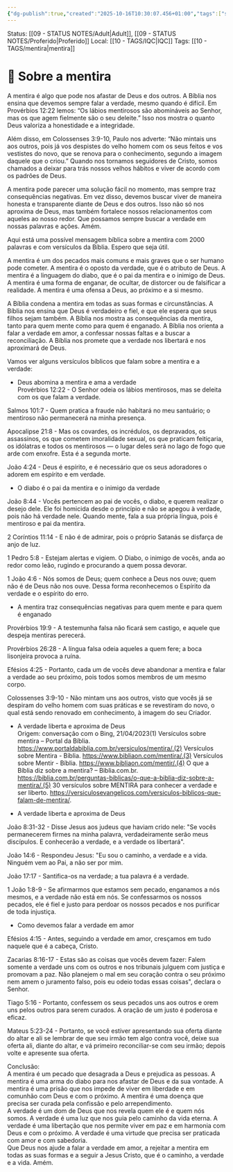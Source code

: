 ```yaml
---
{"dg-publish":true,"created":"2025-10-16T10:30:07.456+01:00","tags":["sobreamentira"],"mature-status":"Adult","message_category":"Devocional","permalink":"/05-main-notes-permanent-zettel/sobre-a-mentira/","dgPassFrontmatter":true,"noteIcon":"child","updated":"2025-10-18T20:13:02.848+01:00"}
---
```


Status: [[09 - STATUS NOTES/Adult\|Adult]], [[09 - STATUS NOTES/Proferido\|Proferido]]
Local: [[10 - TAGS/IQC\|IQC]]
Tags: [[10 - TAGS/mentira\|mentira]]
# 📔 Sobre a mentira

A mentira é algo que pode nos afastar de Deus e dos outros. A Bíblia nos ensina que devemos sempre falar a verdade, mesmo quando é difícil. Em Provérbios 12:22 lemos: “Os lábios mentirosos são abomináveis ao Senhor, mas os que agem fielmente são o seu deleite.” Isso nos mostra o quanto Deus valoriza a honestidade e a integridade.

  
Além disso, em Colossenses 3:9-10, Paulo nos adverte: “Não mintais uns aos outros, pois já vos despistes do velho homem com os seus feitos e vos vestistes do novo, que se renova para o conhecimento, segundo a imagem daquele que o criou.” Quando nos tornamos seguidores de Cristo, somos chamados a deixar para trás nossos velhos hábitos e viver de acordo com os padrões de Deus.  

A mentira pode parecer uma solução fácil no momento, mas sempre traz consequências negativas. Em vez disso, devemos buscar viver de maneira honesta e transparente diante de Deus e dos outros. Isso não só nos aproxima de Deus, mas também fortalece nossos relacionamentos com aqueles ao nosso redor. Que possamos sempre buscar a verdade em nossas palavras e ações. Amém.  

Aqui está uma possível mensagem bíblica sobre a mentira com 2000 palavras e com versículos da Bíblia. Espero que seja útil.  

A mentira é um dos pecados mais comuns e mais graves que o ser humano pode cometer. A mentira é o oposto da verdade, que é o atributo de Deus. A mentira é a linguagem do diabo, que é o pai da mentira e o inimigo de Deus. A mentira é uma forma de enganar, de ocultar, de distorcer ou de falsificar a realidade. A mentira é uma ofensa a Deus, ao próximo e a si mesmo.  

A Bíblia condena a mentira em todas as suas formas e circunstâncias. A Bíblia nos ensina que Deus é verdadeiro e fiel, e que ele espera que seus filhos sejam também. A Bíblia nos mostra as consequências da mentira, tanto para quem mente como para quem é enganado. A Bíblia nos orienta a falar a verdade em amor, a confessar nossas faltas e a buscar a reconciliação. A Bíblia nos promete que a verdade nos libertará e nos aproximará de Deus.  

Vamos ver alguns versículos bíblicos que falam sobre a mentira e a verdade:  

- Deus abomina a mentira e ama a verdade  
Provérbios 12:22 - O Senhor odeia os lábios mentirosos, mas se deleita com os que falam a verdade.  

Salmos 101:7 - Quem pratica a fraude não habitará no meu santuário; o mentiroso não permanecerá na minha presença.  

Apocalipse 21:8 - Mas os covardes, os incrédulos, os depravados, os assassinos, os que cometem imoralidade sexual, os que praticam feitiçaria, os idólatras e todos os mentirosos — o lugar deles será no lago de fogo que arde com enxofre. Esta é a segunda morte.  

João 4:24 - Deus é espírito, e é necessário que os seus adoradores o adorem em espírito e em verdade.  

- O diabo é o pai da mentira e o inimigo da verdade  

João 8:44 - Vocês pertencem ao pai de vocês, o diabo, e querem realizar o desejo dele. Ele foi homicida desde o princípio e não se apegou à verdade, pois não há verdade nele. Quando mente, fala a sua própria língua, pois é mentiroso e pai da mentira.  

2 Coríntios 11:14 - E não é de admirar, pois o próprio Satanás se disfarça de anjo de luz.  

1 Pedro 5:8 - Estejam alertas e vigiem. O Diabo, o inimigo de vocês, anda ao redor como leão, rugindo e procurando a quem possa devorar.  

1 João 4:6 - Nós somos de Deus; quem conhece a Deus nos ouve; quem não é de Deus não nos ouve. Dessa forma reconhecemos o Espírito da verdade e o espírito do erro.  

- A mentira traz consequências negativas para quem mente e para quem é enganado  

Provérbios 19:9 - A testemunha falsa não ficará sem castigo, e aquele que despeja mentiras perecerá.  

Provérbios 26:28 - A língua falsa odeia aqueles a quem fere; a boca lisonjeira provoca a ruína.  

Efésios 4:25 - Portanto, cada um de vocês deve abandonar a mentira e falar a verdade ao seu próximo, pois todos somos membros de um mesmo corpo.  

Colossenses 3:9-10 - Não mintam uns aos outros, visto que vocês já se despiram do velho homem com suas práticas e se revestiram do novo, o qual está sendo renovado em conhecimento, à imagem do seu Criador.  

- A verdade liberta e aproxima de Deus  
Origem: conversação com o Bing, 21/04/2023(1) Versículos sobre mentira – Portal da Bíblia. https://www.portaldabiblia.com.br/versiculos/mentira/.(2) Versículos sobre Mentira - Bíblia. https://www.bibliaon.com/mentira/.(3) Versículos sobre Mentir - Bíblia. https://www.bibliaon.com/mentir/.(4) O que a Bíblia diz sobre a mentira? – Biblia.com.br. https://biblia.com.br/perguntas-biblicas/o-que-a-biblia-diz-sobre-a-mentira/.(5) 30 versículos sobre MENTIRA para conhecer a verdade e ser liberto. https://versiculosevangelicos.com/versiculos-biblicos-que-falam-de-mentira/.  
  
- A verdade liberta e aproxima de Deus  

João 8:31-32 - Disse Jesus aos judeus que haviam crido nele: "Se vocês permanecerem firmes na minha palavra, verdadeiramente serão meus discípulos. E conhecerão a verdade, e a verdade os libertará".  

João 14:6 - Respondeu Jesus: "Eu sou o caminho, a verdade e a vida. Ninguém vem ao Pai, a não ser por mim.  

João 17:17 - Santifica-os na verdade; a tua palavra é a verdade.  

1 João 1:8-9 - Se afirmarmos que estamos sem pecado, enganamos a nós mesmos, e a verdade não está em nós. Se confessarmos os nossos pecados, ele é fiel e justo para perdoar os nossos pecados e nos purificar de toda injustiça.  

- Como devemos falar a verdade em amor  

Efésios 4:15 - Antes, seguindo a verdade em amor, cresçamos em tudo naquele que é a cabeça, Cristo.  

Zacarias 8:16-17 - Estas são as coisas que vocês devem fazer: Falem somente a verdade uns com os outros e nos tribunais julguem com justiça e promovam a paz. Não planejem o mal em seu coração contra o seu próximo nem amem o juramento falso, pois eu odeio todas essas coisas", declara o Senhor.  

Tiago 5:16 - Portanto, confessem os seus pecados uns aos outros e orem uns pelos outros para serem curados. A oração de um justo é poderosa e eficaz.  

Mateus 5:23-24 - Portanto, se você estiver apresentando sua oferta diante do altar e ali se lembrar de que seu irmão tem algo contra você, deixe sua oferta ali, diante do altar, e vá primeiro reconciliar-se com seu irmão; depois volte e apresente sua oferta.  

Conclusão:  
A mentira é um pecado que desagrada a Deus e prejudica as pessoas. A mentira é uma arma do diabo para nos afastar de Deus e da sua vontade. A mentira é uma prisão que nos impede de viver em liberdade e em comunhão com Deus e com o próximo. A mentira é uma doença que precisa ser curada pela confissão e pelo arrependimento.  
A verdade é um dom de Deus que nos revela quem ele é e quem nós somos. A verdade é uma luz que nos guia pelo caminho da vida eterna. A verdade é uma libertação que nos permite viver em paz e em harmonia com Deus e com o próximo. A verdade é uma virtude que precisa ser praticada com amor e com sabedoria.  
Que Deus nos ajude a falar a verdade em amor, a rejeitar a mentira em todas as suas formas e a seguir a Jesus Cristo, que é o caminho, a verdade e a vida. Amém.